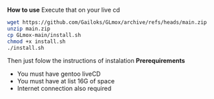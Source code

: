 **How to use**
Execute that on your live cd
```bash
wget https://github.com/Gailoks/GLmox/archive/refs/heads/main.zip
unzip main.zip
cp GLmox-main/install.sh
chmod +x install.sh
./install.sh 
```
Then just folow the instructions of instalation
**Prerequirements**
* You must have gentoo liveCD 
* You must have at list 16G of space
* Internet connection also required
